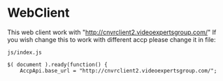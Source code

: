 # WebClient

This web client work with "http://cnvrclient2.videoexpertsgroup.com/"
If you wish change this to work with different accp please change it in file:

`js/index.js`

	$( document ).ready(function() {
		AccpApi.base_url = "http://cnvrclient2.videoexpertsgroup.com/";
